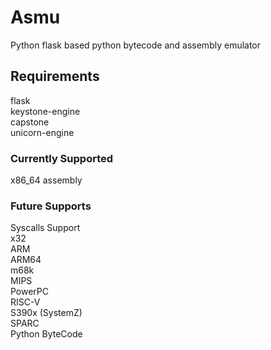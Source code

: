 
# Asmu
Python flask based python bytecode and assembly emulator


## Requirements<br>
flask<br>
keystone-engine<br>
capstone<br>
unicorn-engine<br>

### Currently Supported<br>
x86_64 assembly<br>

### Future Supports<br>
Syscalls Support<br>
x32<br>
ARM<br> 
ARM64<br>
m68k<br> 
MIPS<br> 
PowerPC<br>
RISC-V<br> 
S390x (SystemZ)<br>
 SPARC<br>
 Python ByteCode<br>


